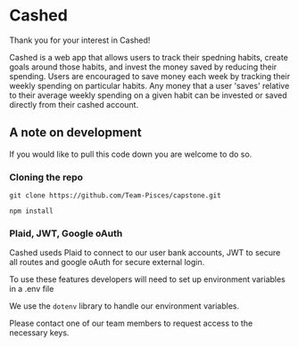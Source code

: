 # Cashed

Thank you for your interest in Cashed!

Cashed is a web app that allows users to track their spedning habits, create goals around those habits, and invest the money saved by reducing their spending. Users are encouraged to save money each week by tracking their weekly spending on particular habits. Any money that a user 'saves' relative to their average weekly spending on a given habit can be invested or saved directly from their cashed account.

## A note on development

If you would like to pull this code down you are welcome to do so.

### Cloning the repo

`git clone https://github.com/Team-Pisces/capstone.git`
 
`npm install`

### Plaid, JWT, Google oAuth

Cashed useds Plaid to connect to our user bank accounts, JWT to secure all routes and google oAuth for secure external login.

To use these features developers will need to set up environment variables in a .env file

We use the `dotenv` library to handle our environment variables.

Please contact one of our team members to request access to the necessary keys.
